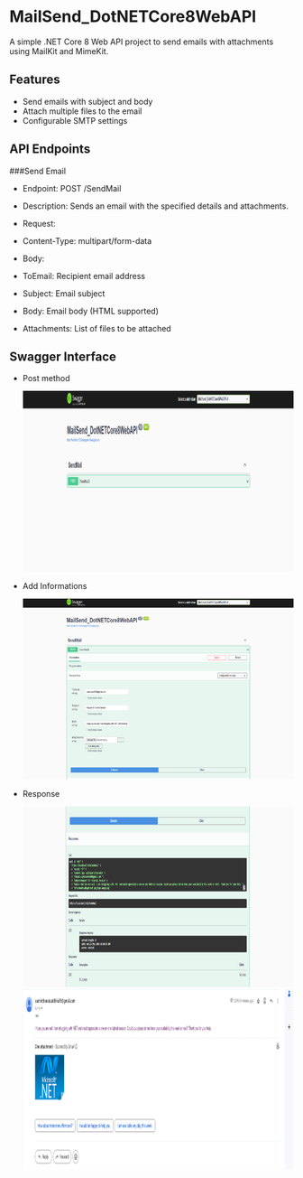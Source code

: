 # MailSend_DotNETCore8WebAPI

A simple .NET Core 8 Web API project to send emails with attachments using MailKit and MimeKit.

## Features

- Send emails with subject and body
- Attach multiple files to the email
- Configurable SMTP settings

## API Endpoints

###Send Email
- Endpoint: POST /SendMail

- Description: Sends an email with the specified details and attachments.

- Request:

- Content-Type: multipart/form-data
- Body:
- ToEmail: Recipient email address
- Subject: Email subject
- Body: Email body (HTML supported)
- Attachments: List of files to be attached  

## Swagger Interface

- Post method 

  <img src="./images/img1.png" width="500" height="320" />


- Add Informations

  <img src="./images/img2.png" width="500" height="320" />


- Response
  

  <img src="./images/img3.png" width="500" height="320" />



  <img src="./images/img4.png" width="500" height="320" />



